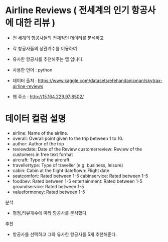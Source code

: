 # Airline Reviews ( 전세계의 인기 항공사에 대한 리뷰  )
+ 전 세계의 항공사들의 전체적인 데이터를 분석하고 
+ 각 항공사들의 상관계수를 이용하여 
+ 유사한 항공사를 추천해주는 앱 입니다.

+ 사용한 언어 : python
+ 데이터 출처 : https://www.kaggle.com/datasets/efehandanisman/skytrax-airline-reviews
+ 웹 주소 : http://15.164.229.97:8502/

# 데이터 컬럼 설명 
+ airline: Name of the airline.
+ overall: Overall point given to the trip between 1 to 10.
+ author: Author of the trip
+ reviewdate: Date of the Review customerreview: Review of the customers in free text format
+ aircraft: Type of the aircraft
+ travellertype: Type of traveller (e.g. business, leisure) 
+ cabin: Cabin at the flight dateflown: Flight date
+ seatcomfort: Rated between 1-5 cabinservice: Rated between 1-5
+ foodbev: Rated between 1-5 entertainment: Rated between 1-5 groundservice: Rated between 1-5
+ valueformoney: Rated between 1-5

분석
+ 평점,리뷰개수에 따라 항공사를 분석했다.

추천
+ 항공사를 선택하고 그와 유사한 항공사를 5개 추천해준다.


